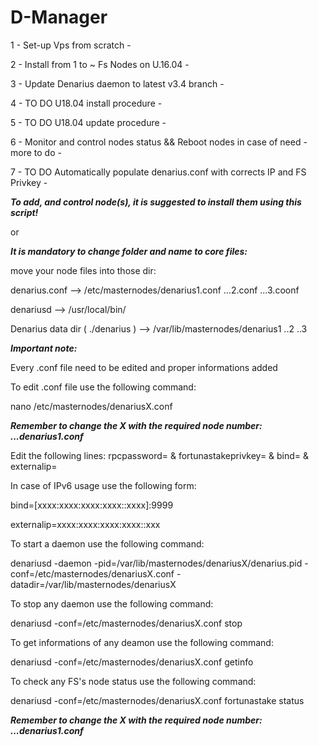 # D-Manager
1 - Set-up Vps from scratch -

2 - Install from 1 to ~ Fs Nodes on U.16.04 -

3 - Update Denarius daemon to latest v3.4 branch -

4 - TO DO U18.04 install procedure -

5 - TO DO U18.04 update procedure -

6 - Monitor and control nodes status && Reboot nodes in case of need - more to do -

7 - TO DO Automatically populate denarius.conf with corrects IP and FS Privkey -
 
 
***To add, and control node(s), it is suggested to install them using this script!***
 
or
 
***It is mandatory to change folder and name to core files:***

move your node files into those dir:

denarius.conf --> /etc/masternodes/denarius1.conf ...2.conf ...3.coonf

denariusd --> /usr/local/bin/

Denarius data dir ( ./denarius ) --> /var/lib/masternodes/denarius1 ..2 ..3 
 
 
***Important note:***

Every .conf file need to be edited and proper informations added

To edit .conf file use the following command:

nano /etc/masternodes/denariusX.conf

***Remember to change the X with the required node number: ...denarius1.conf***

Edit the following lines: rpcpassword= & fortunastakeprivkey= & bind= & externalip=
 
In case of IPv6 usage use the following form:

bind=[xxxx:xxxx:xxxx:xxxx::xxxx]:9999

externalip=xxxx:xxxx:xxxx:xxxx::xxx
 
To start a daemon use the following command:
 
denariusd -daemon -pid=/var/lib/masternodes/denariusX/denarius.pid -conf=/etc/masternodes/denariusX.conf -datadir=/var/lib/masternodes/denariusX
  
To stop any daemon use the following command:
 
denariusd -conf=/etc/masternodes/denariusX.conf stop
  
To get informations of any deamon use the following command:
 
denariusd -conf=/etc/masternodes/denariusX.conf getinfo
  
To check any FS's node status use the following command:
 
denariusd -conf=/etc/masternodes/denariusX.conf fortunastake status
  
 ***Remember to change the X with the required node number: ...denarius1.conf***


